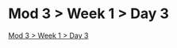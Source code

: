# Mod 3 > Week 1 > Day 3

[Mod 3 > Week 1 > Day 3](https://whitehatlearningproducts.github.io/swe/mod3/wk1/day3.html)
